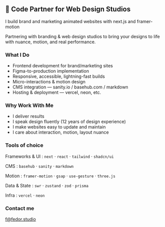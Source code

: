 ## 👋 Code Partner for Web Design Studios

I build brand and marketing animated websites with next.js and framer-motion

Partnering with branding & web design studios to bring your designs to life with nuance, motion, and real performance.

### What I Do

- Frontend development for brand/marketing sites
- Figma-to-production implementation
- Responsive, accessible, lightning-fast builds
- Micro-interactions & motion design
- CMS integration — sanity.io / basehub.com / markdown
- Hosting & deployment — vercel, neon, etc.

### Why Work With Me

- I deliver results
- I speak design fluently (12 years of design experience)
- I make websites easy to update and maintain
- I care about interaction, motion, layout nuance

### Tools of choice

Frameworks & UI : `next` · `react` · `tailwind` · `shadcn/ui`

CMS : `basehub` · `sanity` · `markdown`

Motion : `framer-motion` · `gsap` · `use-gesture` · `three.js`

Data & State  : `swr` · `zustand` · `zod` · `prisma`

Infra : `vercel` · `neon`


### Contact me
f@fedor.studio
